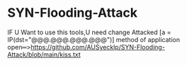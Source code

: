 # SYN-Flooding-Attack
IF U Want to use this tools,U need change Attacked [a = IP(dst="@@@.@@@.@@@.@@@")]
method of application open═>https://github.com/AUSyecklp/SYN-Flooding-Attack/blob/main/kiss.txt
